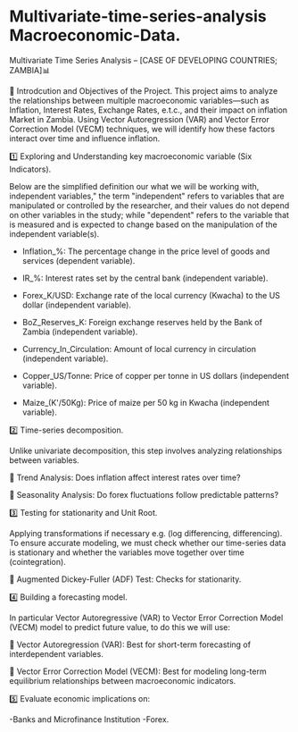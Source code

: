 # Multivariate-time-series-analysis Macroeconomic-Data.
Multivariate Time Series Analysis – [CASE OF DEVELOPING COUNTRIES; ZAMBIA]📊

📌 Introdcution and Objectives of the Project.
This project aims to analyze the relationships between multiple macroeconomic variables—such as Inflation, Interest Rates, Exchange Rates, e.t.c., and their impact on inflation Market in Zambia. Using Vector Autoregression (VAR) and Vector Error Correction Model (VECM) techniques, we will identify how these factors interact over time and influence inflation.

1️⃣ Exploring and Understanding key macroeconomic variable (Six Indicators). 

Below are the simplified definition our what we will be working with, independent variables," the term "independent" refers to variables that are manipulated or controlled by the researcher, and their values do not depend on other variables in the study; while "dependent" refers to the variable that is measured and is expected to change based on the manipulation of the independent variable(s).

- Inflation_%: The percentage change in the price level of goods and services (dependent variable).

- IR_%: Interest rates set by the central bank (independent variable).

- Forex_K/USD: Exchange rate of the local currency (Kwacha) to the US dollar (independent variable).

- BoZ_Reserves_K: Foreign exchange reserves held by the Bank of Zambia (independent variable).

- Currency_In_Circulation: Amount of local currency in circulation (independent variable).

- Copper_US/Tonne: Price of copper per tonne in US dollars (independent variable).

- Maize_(K'/50Kg): Price of maize per 50 kg in Kwacha (independent variable).


  
2️⃣ Time-series decomposition.

Unlike univariate decomposition, this step involves analyzing relationships between variables.

🔹 Trend Analysis: Does inflation affect interest rates over time?

🔹 Seasonality Analysis: Do forex fluctuations follow predictable patterns?
  
3️⃣ Testing for stationarity and Unit Root.

Applying transformations if necessary e.g. (log differencing, differencing). To ensure accurate modeling, we must check whether our time-series data is stationary and whether the variables move together over time (cointegration).
  
🔹 Augmented Dickey-Fuller (ADF) Test: Checks for stationarity.
  
4️⃣ Building a forecasting model. 

In particular Vector Autoregressive (VAR) to Vector Error Correction Model (VECM) model to predict future value, to do this we will use:

🔹 Vector Autoregression (VAR): Best for short-term forecasting of interdependent variables.

🔹 Vector Error Correction Model (VECM): Best for modeling long-term equilibrium relationships between macroeconomic indicators.

5️⃣ Evaluate economic implications on:

-Banks and Microfinance Institution
-Forex.
